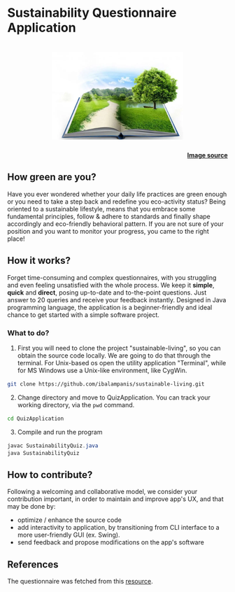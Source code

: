 # Sustainability Questionnaire Application

<h1 align="center">
	<img height="200"  width="300" src="../media/sustainability-quiz.png" alt="">

<h4 align="right">

[Image source](https://www.q4quiz.com/environment-quiz-questions-and-answers/)

</h4>

</h1>

## How green are you?

Have you ever wondered whether your daily life practices are green enough or you
need to take a step back and redefine you eco-activity status?
Being oriented to a sustainable lifestyle, means that you embrace some fundamental
principles, follow & adhere to standards and finally shape accordingly and
eco-friendly behavioral pattern.
If you are not sure of your position and you want to monitor your progress,
you came to the right place!

## How it works?

Forget time-consuming and complex questionnaires, with you struggling and even
feeling unsatisfied with the whole process. We keep it **simple**, **quick**
and **direct**, posing up-to-date and to-the-point questions.
Just answer to 20 queries and receive your feedback instantly.
Designed in Java programming language, the application is a beginner-friendly
and ideal chance to get started with a simple software project.

### What to do?

1. First you will need to clone the project "sustainable-living", so you can obtain
the source code locally. We are going to do that through the terminal.
For Unix-based os open the utility application "Terminal", while for MS Windows
use a Unix-like environment, like CygWin.

```bash
git clone https://github.com/ibalampanis/sustainable-living.git
```

2. Change directory and move to QuizApplication. You can track your working
directory, via the `pwd` command.

```bash
cd QuizApplication
```

3. Compile and run the program

```java
javac SustainabilityQuiz.java
java SustainabilityQuiz
```

## How to contribute?

Following a welcoming and collaborative model, we consider your contribution 
important, in order to maintain and improve app's UX, and that may be done by:
- optimize / enhance the source code
- add interactivity to application, by transitioning from CLI interface to a
more user-friendly GUI (ex. Swing).
- send feedback and propose modifications on the app's software

## References

The questionnaire was fetched from this [resource](https://www.sustainablestuff.co.uk/quiz-how-green-your-life.html).